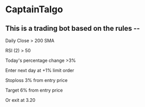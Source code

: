 # CaptainTalgo
## This is a trading bot based on the rules -- 

Daily Close > 200 SMA

RSI (2) > 50

Today's percentage change >3%

Enter next day at +1% limit order

Stoploss 3% from entry price

Target 6% from entry price

Or exit at 3.20
